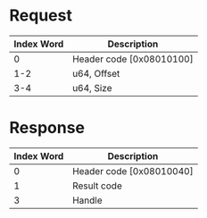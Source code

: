 # Request

| Index Word | Description                |
|------------|----------------------------|
| 0          | Header code \[0x08010100\] |
| 1-2        | u64, Offset                |
| 3-4        | u64, Size                  |

# Response

| Index Word | Description                |
|------------|----------------------------|
| 0          | Header code \[0x08010040\] |
| 1          | Result code                |
| 3          | Handle                     |